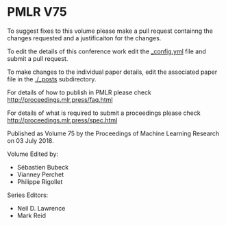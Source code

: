 # PMLR V75

To suggest fixes to this volume please make a pull request containng the changes requested and a justificaiton for the changes.

To edit the details of this conference work edit the [_config.yml](./_config.yml) file and submit a pull request.

To make changes to the individual paper details, edit the associated paper file in the [./_posts](./_posts) subdirectory.

For details of how to publish in PMLR please check http://proceedings.mlr.press/faq.html

For details of what is required to submit a proceedings please check http://proceedings.mlr.press/spec.html



Published as Volume 75 by the Proceedings of Machine Learning Research on 03 July 2018.

Volume Edited by:
  * Sébastien Bubeck
  * Vianney Perchet
  * Philippe Rigollet

Series Editors:
  * Neil D. Lawrence
  * Mark Reid
